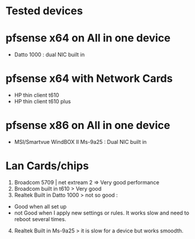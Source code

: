 # Tested devices

# pfsense x64 on All in one device
- Datto 1000 : dual NIC built in 

# pfsense x64 with Network Cards
- HP thin client t610
- HP thin client t610 plus

# pfsense x86 on All in one device
- MSI/Smartvue WindBOX II Ms-9a25 : Dual NIC built in

# Lan Cards/chips 
1. Broadcom 5709 | net extream 2 => Very good performance 
2. Broadcom built in t610 > Very good 
3. Realtek Built in Datto 1000 > not so good : 
  - Good when all set up
  - not Good when I apply new settings or rules. It works slow and need to reboot several times. 
4. Realtek Built in Ms-9a25 > it is slow for a device but works smoodth.  
